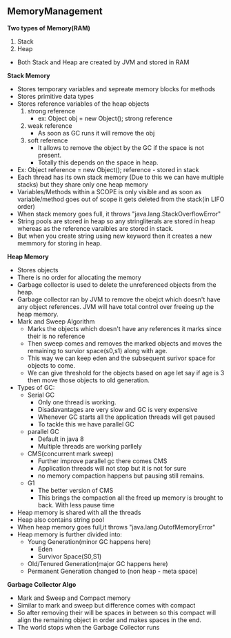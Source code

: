 ## MemoryManagement

**Two types of Memory(RAM)**
1. Stack
2. Heap

* Both Stack and Heap are created by JVM and stored in RAM

**Stack Memory**
- Stores temporary variables and sepreate memory blocks for methods
- Stores primitive data types
- Stores reference variables of the heap objects
  1. strong reference
     - ex: Object obj = new Object(); strong reference
  2. weak reference
     - As soon as GC runs it will remove the obj
  3. soft reference
     - It allows to remove the object by the GC if the space is not present.
     - Totally this depends on the space in heap.
- Ex: Object reference = new Object(); reference - stored in stack
- Each thread has its own stack memory (Due to this we can have multiple stacks) but they share only one heap memory
- Variables/Methods within a SCOPE is only visible and as soon as variable/method goes out of scope it gets deleted from the stack(in LIFO order)
- When stack memory goes full, it throws "java.lang.StackOverflowError"
- String pools are stored in heap so any stringliterals are stored in heap whereas as the reference varaibles are stored in stack.
- But when you create string using new keyword then it creates a new memmory for storing in heap.


**Heap Memory**
- Stores objects
- There is no order for allocating the memory
- Garbage collector is used to delete the unreferenced objects from the heap.
- Garbage collector ran by JVM to remove the obejct which doesn't have any object references. JVM will have total control over freeing up the heap memory.
 - Mark and Sweep Algorithm
   - Marks the objects which doesn't have any references it marks since their is no reference
   - Then sweep comes and removes the marked objects and moves the remaining to survior space(s0,s1) along with age.
   - This way we can keep eden and the subsequent surivor space for objects to come.
   - We can give threshold for the objects based on age let say if age is 3 then move those objects to old generation.
 - Types of GC:
   - Serial GC
     - Only one thread is working.
     - Disadavantages are very slow and GC is very expensive
     - Whenever GC starts all the application threads will get paused
     - To tackle this we have parallel GC
   - parallel GC
     - Default in java 8
     - Multiple threads are working parllely
   - CMS(concurrent mark sweep)
     - Further improve parallel gc there comes CMS
     - Application threads will not stop but it is not for sure
     - no memory compaction happens but pausing still remains.
   - G1
     - The better version of CMS
     - This brings the compaction all the freed up memory is brought to back. With less pause time
- Heap memory is shared with all the threads
- Heap also contains string pool
- When heap memory goes full,it throws "java.lang.OutofMemoryError"
- Heap memory is further divided into:
  - Young Generation(minor GC happens here)
    - Eden
    - Survivor Space(S0,S1)
  - Old/Tenured Generation(major GC happens here)
  - Permanent Generation changed to (non heap - meta space)

**Garbage Collector Algo**
- Mark and Sweep and Compact memory
- Similar to mark and sweep but difference comes with compact
- So after removing their will be spaces in between so this compact will align the remaining object in order and makes spaces in the end.
- The world stops when the Garbage Collector runs

